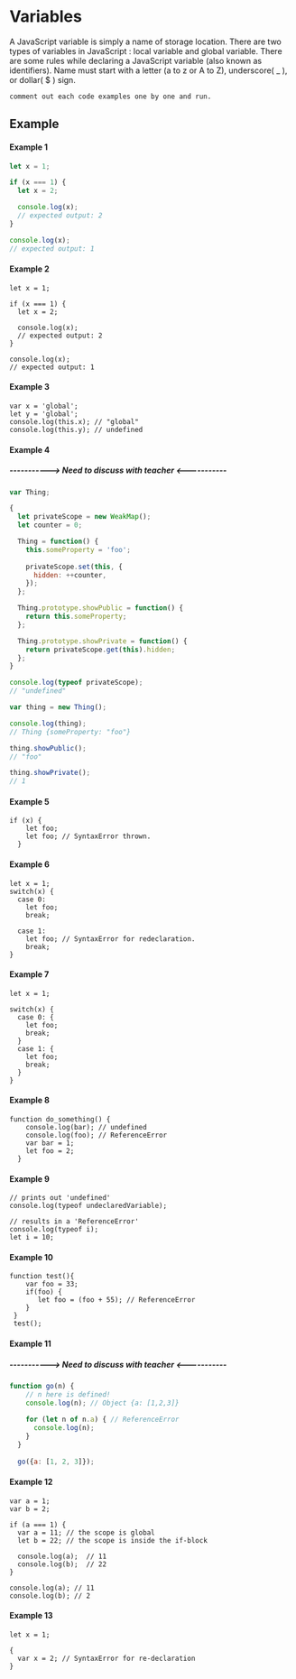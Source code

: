 # Variables

A JavaScript variable is simply a name of storage location. There are two types of variables in JavaScript : local variable and global variable. There are some rules while declaring a JavaScript variable (also known as identifiers). Name must start with a letter (a to z or A to Z), underscore( _ ), or dollar( $ ) sign.


```comment out each code examples one by one and run.```

## Example


#### Example 1
```js
let x = 1;

if (x === 1) {
  let x = 2;

  console.log(x);
  // expected output: 2
}

console.log(x);
// expected output: 1

```

#### Example 2
```
let x = 1;

if (x === 1) {
  let x = 2;

  console.log(x);
  // expected output: 2
}

console.log(x);
// expected output: 1
```


#### Example 3
```
var x = 'global';
let y = 'global';
console.log(this.x); // "global"
console.log(this.y); // undefined
```

#### Example 4
#####  -----------> Need to discuss with teacher <-----------
```js
var Thing;

{
  let privateScope = new WeakMap();
  let counter = 0;

  Thing = function() {
    this.someProperty = 'foo';
    
    privateScope.set(this, {
      hidden: ++counter,
    });
  };

  Thing.prototype.showPublic = function() {
    return this.someProperty;
  };

  Thing.prototype.showPrivate = function() {
    return privateScope.get(this).hidden;
  };
}

console.log(typeof privateScope);
// "undefined"

var thing = new Thing();

console.log(thing);
// Thing {someProperty: "foo"}

thing.showPublic();
// "foo"

thing.showPrivate();
// 1
```
#### Example 5

```
if (x) {
    let foo;
    let foo; // SyntaxError thrown.
  }
```

#### Example 6

```
let x = 1;
switch(x) {
  case 0:
    let foo;
    break;
    
  case 1:
    let foo; // SyntaxError for redeclaration.
    break;
}
```
#### Example 7

````
let x = 1;

switch(x) {
  case 0: {
    let foo;
    break;
  }  
  case 1: {
    let foo;
    break;
  }
}
````
#### Example 8
````
function do_something() {
    console.log(bar); // undefined
    console.log(foo); // ReferenceError
    var bar = 1;
    let foo = 2;
  }
````

#### Example 9

```
// prints out 'undefined'
console.log(typeof undeclaredVariable);

// results in a 'ReferenceError'
console.log(typeof i);
let i = 10;
```
#### Example 10
```
function test(){
    var foo = 33;
    if(foo) {
       let foo = (foo + 55); // ReferenceError
    }
 }
 test();
```
#### Example 11

#####  -----------> Need to discuss with teacher <-----------

```js
function go(n) {
    // n here is defined!
    console.log(n); // Object {a: [1,2,3]}
  
    for (let n of n.a) { // ReferenceError
      console.log(n);
    }
  }
  
  go({a: [1, 2, 3]});
```

#### Example 12

```
var a = 1;
var b = 2;

if (a === 1) {
  var a = 11; // the scope is global
  let b = 22; // the scope is inside the if-block

  console.log(a);  // 11
  console.log(b);  // 22
} 

console.log(a); // 11
console.log(b); // 2
````

#### Example 13
```
let x = 1;

{
  var x = 2; // SyntaxError for re-declaration
}
```
